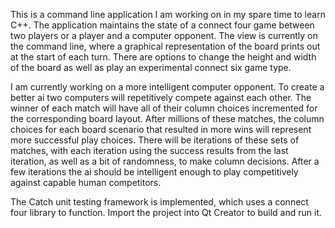 This is a command line application I am working on in my spare time to learn C++. The application maintains the state of a connect four game between two players or a player and a computer opponent. The view is currently on the command line, where a graphical representation of the board prints out at the start of each turn. There are options to change the height and width of the board as well as play an experimental connect six game type.

I am currently working on a more intelligent computer opponent. To create a better ai two computers will repetitively compete against each other. The winner of each match will have all of their column choices incremented for the corresponding board layout. After millions of these matches, the column choices for each board scenario that resulted in more wins will represent more successful play choices. There will be iterations of these sets of matches, with each iteration using the success results from the last iteration, as well as a bit of randomness, to make column decisions. After a few iterations the ai should be intelligent enough to play competitively against capable human competitors.

The Catch unit testing framework is implemented, which uses a connect four library to function. Import the project into Qt Creator to build and run it.
